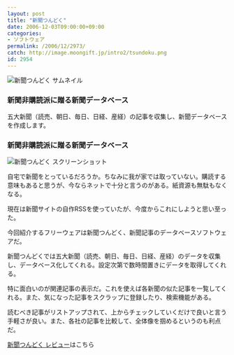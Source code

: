 ```yaml
---
layout: post
title: "新聞つんどく"
date: 2006-12-03T09:00:00+09:00
categories:
- ソフトウェア
permalink: /2006/12/2973/
catch: http://image.moongift.jp/intro2/tsundoku.png
id: 2954
---
```

 ![新聞つんどく サムネイル](http://image.moongift.jp/intro2/tsundoku.t.png "新聞つんどく サムネイル")
  

### 新聞非購読派に贈る新聞データベース
  
五大新聞（読売、朝日、毎日、日経、産経）の記事を収集し、新聞データベースを作成します。  
<!--more-->  

### 新聞非購読派に贈る新聞データベース
  

![新聞つんどく スクリーンショット](http://image.moongift.jp/intro2/tsundoku.png "新聞つんどく スクリーンショット")

  

自宅で新聞をとっているだろうか。ちなみに我が家では取っていない。購読する意味もあると思うが、今ならネットで十分と言うのがある。紙資源も無駄もなくなる。

  

現在は新聞サイトの自作RSSを使っていたが、今度からこれにしようと思い至った。

  

今回紹介するフリーウェアは新聞つんどく、新聞記事のデータベースソフトウェアだ。

  

新聞つんどくでは五大新聞（読売、朝日、毎日、日経、産経）のデータを収集し、データベース化してくれる。設定次第で数時間置きにデータを取得してくれる。

  

特に面白いのが関連記事の表示だ。これを使えば各新聞の似た記事を一覧してくれる。また、気になった記事をスクラップに登録したり、検索機能がある。

  

読むべき記事がリストアップされて、上からチェックしていくだけで良いと言う手軽さが良い。また、各社の記事を比較して、全体像を掴めるというのも利点だ。

  

[新聞つんどく レビュー](http://fw.moongift.jp/review/i-2974.html)はこちら

